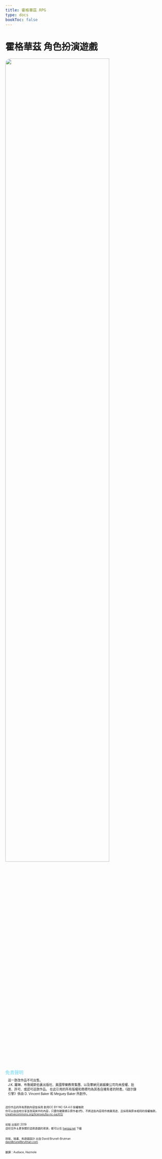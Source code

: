 ```yaml
---
title: 霍格華茲 RPG
type: docs
bookToc: false
---
```


# 霍格華茲 角色扮演遊戲

<img src='img/hogwarts_title.png' width='80%' style='border-radius: 1rem;'>

<div style='margin-top:20px; color:#73d7f5;'>免責聲明</div>
<div style='border:1px solid rgba(255, 255, 255, 0.2);; padding:7px; width:80%; background:rgba(255, 255, 255, 0.2); font-size:0.7em;'>
這一款改作品不可出售。<br/>
J.K. 羅琳、布魯姆斯伯裏出版社、美國學樂教育集團、以及華納兄弟娛樂公司均未授權、批准、許可、或認可這款作品。
在此引用的所有版權和商標均為其各自擁有者的財產。《啟示錄引擎》係由 D. Vincent Baker 和 Meguey Baker 所創作。
</div>


<div style='font-size:0.6em; margin-top:20px;'>
這份作品的所有原創內容皆採用 創用CC BY-NC-SA 4.0 授權條款<br/>
你可以自由地分享並改寫其中的內容，只要你確實標示原作者(們)、不將這些內容用作商業用途、且採用與原本相同的授權條款。<br/>
<a href='https://creativecommons.org/licenses/by-nc-sa/4.0/'>creativecommons.org/licenses/by-nc-sa/4.0/</a></div>

<div style='font-size:0.6em; margin-top:20px;'>
初版 出版於 2019<br/>
這份文件＆更多關於這款遊戲的資源，都可以在 <a href='https://dbb-8.itch.io/hogwarts-rpg'>hwrpg.net</a> 下載</div>

<div style='font-size:0.6em; margin-top:20px;'>
排版、插畫、和遊戲設計 出自 David Brunell-Brutman<br/>
<a href='https://davidbrunellbrutman.com/'>davidbrunellbrutman.com</a></div>

<div style='font-size:0.6em; margin-top:20px;'>
翻譯：Audiace, Hazmole</div>